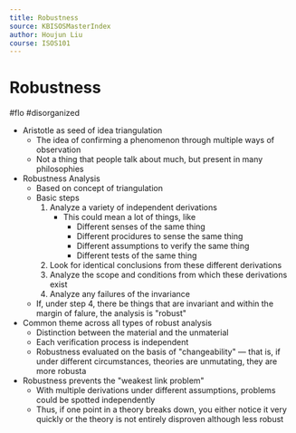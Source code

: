 ```yaml
---
title: Robustness
source: KBISOSMasterIndex
author: Houjun Liu
course: ISOS101
---
```


# Robustness

#flo #disorganized

* Aristotle as seed of idea triangulation
    * The idea of confirming a phenomenon through multiple ways of observation
    * Not a thing that people talk about much, but present in many philosophies
* Robustness Analysis 
    * Based on concept of triangulation
    * Basic steps
         1. Analyze a variety of independent derivations
             * This could mean a lot of things, like
                 * Different senses of the same thing
                 * Different procidures to sense the same thing
                 * Different assumptions to verify the same thing
                 * Different tests of the same thing
         3. Look for identical conclusions from these different derivations
         4. Analyze the scope and conditions from which these derivations exist
         5. Analyze any failures of the invariance
     * If, under step 4, there be things that are invariant and within the margin of falure, the analysis is "robust" 
 * Common theme across all types of robust analysis
     * Distinction between the material and the unmaterial
     * Each verification process is independent
     * Robustness evaluated on the basis of "changeability" — that is, if under different circumstances, theories are unmutating, they are more robusta
 * Robustness prevents the "weakest link problem" 
     * With multiple derivations under different assumptions, problems could be spotted independently
     * Thus, if one point in a theory breaks down, you either notice it very quickly or the theory is not entirely disproven although less robust